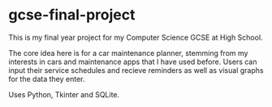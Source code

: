 # gcse-final-project

This is my final year project for my Computer Science GCSE at High School. 

The core idea here is for a car maintenance planner, stemming from my interests in cars and maintenance apps that I have used before. Users can input their service schedules and recieve reminders as well as visual graphs for the data they enter. 

Uses Python, Tkinter and SQLite.
